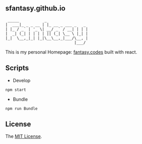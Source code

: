 sfantasy.github.io
---

```
 _____           _
|  ___|_ _ _ __ | |_ __ _ ___ _   _
| |_ / _` | '_ \| __/ _` / __| | | |
|  _| (_| | | | | || (_| \__ \ |_| |
|_|  \__,_|_| |_|\__\__,_|___/\__, |
                              |___/
```

This is my personal Homepage: [fantasy.codes](http://fantasy.codes) built with react.

## Scripts

- Develop

```
npm start
```

- Bundle

```
npm run Bundle
```

## License

The [MIT License](LICENSE).
